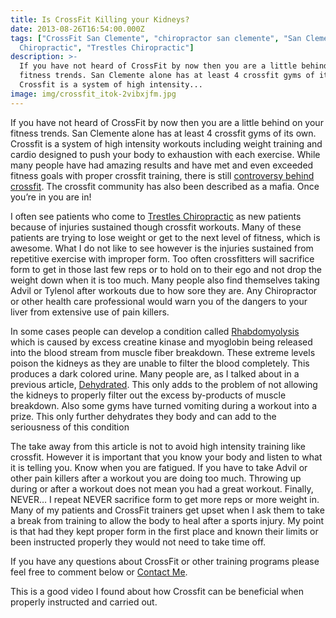 ```yaml
---
title: Is CrossFit Killing your Kidneys?
date: 2013-08-26T16:54:00.000Z
tags: ["CrossFit San Clemente", "chiropractor san clemente", "San Clemente
  Chiropractic", "Trestles Chiropractic"]
description: >-
  If you have not heard of CrossFit by now then you are a little behind on your
  fitness trends. San Clemente alone has at least 4 crossfit gyms of its own.
  Crossfit is a system of high intensity...
image: img/crossfit_itok-2vibxjfm.jpg
---
```

If you have not heard of CrossFit by now then you are a little behind on your fitness trends. San Clemente alone has at least 4 crossfit gyms of its own. Crossfit is a system of high intensity workouts including weight training and cardio designed to push your body to exhaustion with each exercise. While many people have had amazing results and have met and even exceeded fitness goals with proper crossfit training, there is still[](http://www.livestrong.com/article/545200-the-fall-of-fitness/ "Controversy behind crossfit") [controversy behind crossfit](http://www.livestrong.com/article/545200-the-fall-of-fitness/ "Controversy behind crossfit"). The crossfit community has also been described as a mafia. Once you’re in you are in!

I often see patients who come to [Trestles Chiropractic](../index.html "Trestles Chiropractic") as new patients because of injuries sustained though crossfit workouts. Many of these patients are trying to lose weight or get to the next level of fitness, which is awesome. What I do not like to see however is the injuries sustained from repetitive exercise with improper form. Too often crossfitters will sacrifice form to get in those last few reps or to hold on to their ego and not drop the weight down when it is too much. Many people also find themselves taking Advil or Tylenol after workouts due to how sore they are. Any Chiropractor or other health care professional would warn you of the dangers to your liver from extensive use of pain killers.

In some cases people can develop a condition called[](http://www.nlm.nih.gov/medlineplus/ency/article/000473.htm "rhabdomyolysis") [Rhabdomyolysis](http://www.nlm.nih.gov/medlineplus/ency/article/000473.htm "rhabdomyolysis") which is caused by excess creatine kinase and myoglobin being released into the blood stream from muscle fiber breakdown. These extreme levels poison the kidneys as they are unable to filter the blood completely. This produces a dark colored urine. Many people are, as I talked about in a previous article, [Dehydrated](http://www.trestleschiropractic.com/blog/are-you-choosing-death-h2o "dehydration"). This only adds to the problem of not allowing the kidneys to properly filter out the excess by-products of muscle breakdown. Also some gyms have turned vomiting during a workout into a prize. This only further dehydrates they body and can add to the seriousness of this condition

The take away from this article is not to avoid high intensity training like crossfit. However it is important that you know your body and listen to what it is telling you. Know when you are fatigued. If you have to take Advil or other pain killers after a workout you are doing too much. Throwing up during or after a workout does not mean you had a great workout. Finally, NEVER… I repeat NEVER sacrifice form to get more reps or more weight in. Many of my patients and CrossFit trainers get upset when I ask them to take a break from training to allow the body to heal after a sports injury. My point is that had they kept proper form in the first place and known their limits or been instructed properly they would not need to take time off.

If you have any questions about CrossFit or other training programs please feel free to comment below or [Contact Me](http://www.trestleschiropractic.com/contact-us "Contact Us").

This is a good video I found about how Crossfit can be beneficial when properly instructed and carried out.